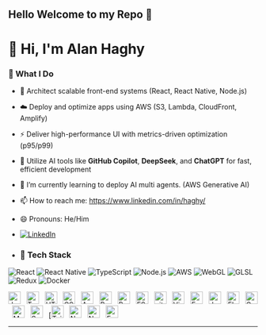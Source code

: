 ## Hello Welcome to my Repo 👋

<!--
**AlanHaghy/AlanHaghy** is a ✨ _special_ ✨ repository because its `README.md` (this file) appears on your GitHub profile.
-->
# 👋 Hi, I'm Alan Haghy

### 💼 What I Do
- 🧩 Architect scalable front-end systems (React, React Native, Node.js)
- ☁️ Deploy and optimize apps using AWS (S3, Lambda, CloudFront, Amplify)
- ⚡ Deliver high-performance UI with metrics-driven optimization (p95/p99)
- 🤖 Utilize AI tools like **GitHub Copilot**, **DeepSeek**, and **ChatGPT** for fast, efficient development
- 🌱 I’m currently learning to deploy AI multi agents. (AWS Generative AI) 
- 📫 How to reach me: https://www.linkedin.com/in/haghy/
- 😄 Pronouns: He/Him

- [![LinkedIn](https://img.shields.io/badge/LinkedIn-0077B5?style=flat-square&logo=linkedin&logoColor=white)](https://www.linkedin.com/in/haghy/)

- ### 🧠 Tech Stack
![React](https://img.shields.io/badge/-React-61DAFB?style=flat-square&logo=React&logoColor=000)
![React Native](https://img.shields.io/badge/-React%20Native-20232A?style=flat-square&logo=React&logoColor=61DAFB)
![TypeScript](https://img.shields.io/badge/-TypeScript-3178C6?style=flat-square&logo=typescript&logoColor=white)
![Node.js](https://img.shields.io/badge/-Node.js-43853D?style=flat-square&logo=node.js&logoColor=white)
![AWS](https://img.shields.io/badge/-AWS-232F3E?style=flat-square&logo=amazon-aws)
![WebGL](https://img.shields.io/badge/-WebGL-990000?style=flat-square&logo=webgl)
![GLSL](https://img.shields.io/badge/-GLSL-8A2BE2?style=flat-square)
![Redux](https://img.shields.io/badge/-Redux-764ABC?style=flat-square&logo=redux&logoColor=white)
![Docker](https://img.shields.io/badge/-Docker-2496ED?style=flat-square&logo=docker&logoColor=white)

<img src="https://img.shields.io/badge/JavaScript-282C34?logo=javascript&logoColor=F7DF1E" alt="JavaScript logo" title="JavaScript" height="25" />
&nbsp;
<img src="https://img.shields.io/badge/TypeScript-282C34?logo=typescript&logoColor=3178C6" alt="TypeScript logo" title="TypeScript" height="25" />
&nbsp;
<img src="https://img.shields.io/badge/HTML5-282C34?logo=html5&logoColor=E34F26" alt="HTML5 logo" title="HTML5" height="25" />
&nbsp;
<img src="https://img.shields.io/badge/CSS3-282C34?logo=css3&logoColor=1572B6" alt="CSS3 logo" title="CSS3" height="25" />
&nbsp;
<img src="https://img.shields.io/badge/Android-282C34?logo=android&logoColor=3DDC84" alt="Android logo" title="Android" height="25" />
&nbsp;
<img src="https://img.shields.io/badge/React Native-282C34?logo=react&logoColor=61DAFB" alt="React Native logo" title="React Native" height="25" />
&nbsp;
<img src="https://img.shields.io/badge/Redux-282C34?logo=redux&logoColor=764ABC" alt="Redux logo" title="Redux" height="25" />
&nbsp;
<img src="https://img.shields.io/badge/ESLint-282C34?logo=eslint&logoColor=4B32C3" alt="ESLint logo" title="ESLint" height="25" />
&nbsp;
<img src="https://img.shields.io/badge/git-282C34?logo=git&logoColor=F05032" alt="git logo" title="git" height="25" />
&nbsp;
<img src="https://img.shields.io/badge/VS%20Code-282C34?logo=visual-studio-code&logoColor=007ACC" alt="Visual Studio Code logo" title="Visual Studio Code" height="25" />
&nbsp;
<img src="https://img.shields.io/badge/Fastlane-282C34?logo=fastlane&logoColor=00F200" alt="Fastlane logo" title="Fastlane" height="25" />
&nbsp;
<img src="https://img.shields.io/badge/Jest-282C34?logo=jest&logoColor=C21325" alt="Jest logo" title="Jest" height="25" />
&nbsp;
<img src="https://img.shields.io/badge/Flutter-282C34?logo=flutter&logoColor=02569B" alt="Flutter logo" title="Flutter" height="25" />
&nbsp;
<img src="https://img.shields.io/badge/GraphQL-282C34?logo=graphql&logoColor=E10098" alt="GraphQL logo" title="GraphQL" height="25" />
&nbsp;
<img src="https://img.shields.io/badge/MongoDB-282C34?logo=mongodb&logoColor=47A248" alt="MongoDB logo" title="MongoDB" height="25" />
&nbsp;
<img src="https://img.shields.io/badge/Sass-282C34?logo=sass&logoColor=CC6699" alt="Sass logo" title="Sass" height="25" />
&nbsp;
[<img src="https://img.shields.io/badge/Tailwind%20CSS-282C34?logo=tailwind-css&logoColor=38B2AC" alt="Tailwind CSS logo" title="Tailwind CSS" height="25" />
&nbsp;
<img src="https://img.shields.io/badge/Node.js-282C34?logo=node.js&logoColor=339933" alt="Node.js logo" title="Node.js" height="25" />
&nbsp;
<img src="https://img.shields.io/badge/Next.js-282C34?logo=next.js&logoColor=FFFFFF" alt="Next.js logo" title="Next.js" height="25" />
&nbsp;
<img src="https://img.shields.io/badge/Express-282C34?logo=express&logoColor=FFFFFF" alt="Express.js logo" title="Express.js" height="25" />



---






